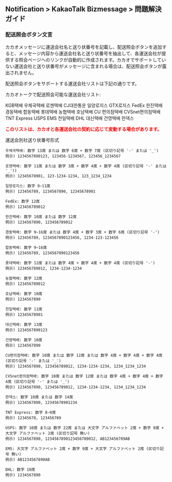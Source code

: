 ## Notification > KakaoTalk Bizmessage > 問題解決ガイド

### 配送照会ボタン文言

カカオメッセージに運送会社名と送り状番号を記載し、配送照会ボタンを追加すると、メッセージ内容から運送会社名と送り状番号を抽出して、各運送会社が提供する照会ページへのリンクが自動的に作成されます。カカオでサポートしていない運送会社と送り状番号がメッセージに含まれる場合は、配送照会ボタンが露出されません。

配送照会ボタンをサポートする運送会社リストは下記の通りです。

カカオトークで配送照会可能な運送会社リスト:

KGB택배 우체국택배 로젠택배 CJ대한통운 일양로지스 GTX로지스 FedEx 한진택배 경동택배 합동택배 롯데택배 농협택배 호남택배 CU 편의점택배 CVSnet편의점택배 TNT Express USPS EMS 천일택배 DHL 대신택배 건영택배 한덱스

<span style="color:red">**このリストは、カカオと各運送会社の契約に応じて変動する場合があります。**</span>

運送会別社送り状番号形式

```
우체국택배: 数字 13席 または 数字 6席 + 数字 7席 (区切り記号 '-' または '_')
例示) 1234567890123, 123456-1234567, 123456_1234567

로젠택배: 数字 11席 または 数字 3席 + 数字 4席 + 数字 4席 (区切り記号 '-' または '_'))
例示) 12345678901, 123-1234-1234, 123_1234_1234

일양로지스: 数字 9~11席
例示) 123456789, 1234567890, 12345678901

FedEx: 数字 12席
例示) 123456789012

한진택배: 数字 10席 または 数字 12席
例示) 1234567890, 123456789012

경동택배: 数字 9~16席 または 数字 4席 + 数字 3席 + 数字 6席 (区切り記号 '-')
例示) 123456789, 1234567890123456, 1234-123-123456

합동택배: 数字 9~16席
例示) 123456789, 1234567890123456

롯데택배: 数字 12席 または 数字 4席 + 数字 4席 + 数字 4席 (区切り記号 '-')
例示) 123456789012, 1234-1234-1234

농협택배: 数字 12席
例示) 123456789012

호남택배: 数字 10席
例示) 1234567890

천일택배: 数字 11席
例示) 12345678901

대신택배: 数字 13席
例示) 1234567890123

건영택배: 数字 10席
例示) 1234567890

CU편의점택배: 数字 10席 または 数字 12席 または 数字 4席 + 数字 4席 + 数字 4席 (区切り記号 '-' または '_')
例示) 1234567890, 123456789012, 1234-1234-1234, 1234_1234_1234

CVSnet편의점택배: 数字 10席 または 数字 12席 または 数字 4席 + 数字 4席 + 数字 4席 (区切り記号 '-' または '_')
例示) 1234567890, 123456789012, 1234-1234-1234, 1234_1234_1234

한덱스: 数字 10席 または 数字 14席
例示) 1234567890, 12345678901234

TNT Express: 数字 8~9席
例示) 12345678, 123456789

USPS: 数字 10席 または 数字 22席 または 大文字 アルファベット 2席 + 数字 9席 + 大文字 アルファベット 2席 (区切り記号 無い)
例示) 1234567890, 1234567890123456789012, AB123456789AB

EMS: 大文字 アルファベット 2席 + 数字 9席 + 大文字 アルファベット 2席 (区切り記号 無い)
例示) AB1234567890AB

DHL: 数字 10席
例示) 1234567890
```
